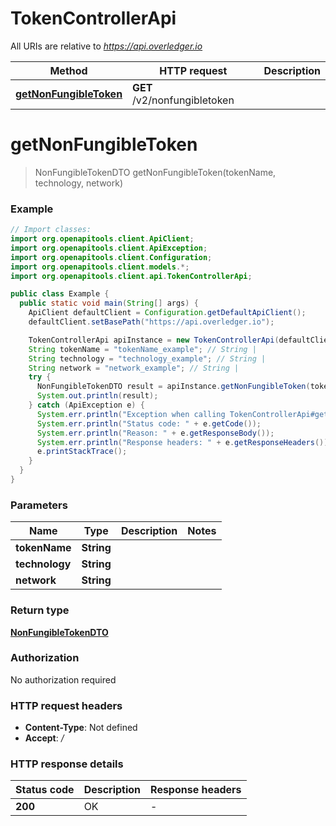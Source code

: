 # TokenControllerApi

All URIs are relative to *https://api.overledger.io*

Method | HTTP request | Description
------------- | ------------- | -------------
[**getNonFungibleToken**](TokenControllerApi.md#getNonFungibleToken) | **GET** /v2/nonfungibletoken | 


<a name="getNonFungibleToken"></a>
# **getNonFungibleToken**
> NonFungibleTokenDTO getNonFungibleToken(tokenName, technology, network)



### Example
```java
// Import classes:
import org.openapitools.client.ApiClient;
import org.openapitools.client.ApiException;
import org.openapitools.client.Configuration;
import org.openapitools.client.models.*;
import org.openapitools.client.api.TokenControllerApi;

public class Example {
  public static void main(String[] args) {
    ApiClient defaultClient = Configuration.getDefaultApiClient();
    defaultClient.setBasePath("https://api.overledger.io");

    TokenControllerApi apiInstance = new TokenControllerApi(defaultClient);
    String tokenName = "tokenName_example"; // String | 
    String technology = "technology_example"; // String | 
    String network = "network_example"; // String | 
    try {
      NonFungibleTokenDTO result = apiInstance.getNonFungibleToken(tokenName, technology, network);
      System.out.println(result);
    } catch (ApiException e) {
      System.err.println("Exception when calling TokenControllerApi#getNonFungibleToken");
      System.err.println("Status code: " + e.getCode());
      System.err.println("Reason: " + e.getResponseBody());
      System.err.println("Response headers: " + e.getResponseHeaders());
      e.printStackTrace();
    }
  }
}
```

### Parameters

Name | Type | Description  | Notes
------------- | ------------- | ------------- | -------------
 **tokenName** | **String**|  |
 **technology** | **String**|  |
 **network** | **String**|  |

### Return type

[**NonFungibleTokenDTO**](NonFungibleTokenDTO.md)

### Authorization

No authorization required

### HTTP request headers

 - **Content-Type**: Not defined
 - **Accept**: */*

### HTTP response details
| Status code | Description | Response headers |
|-------------|-------------|------------------|
**200** | OK |  -  |

